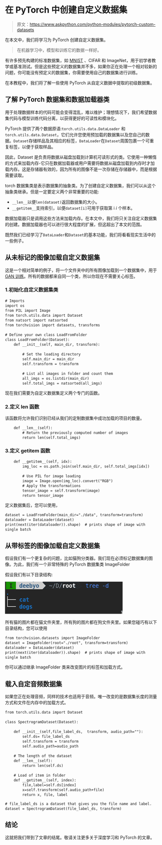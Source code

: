 # 在 PyTorch 中创建自定义数据集

> 原文：<https://www.askpython.com/python-modules/pytorch-custom-datasets>

在本文中，我们将学习为 PyTorch 创建自定义数据集。

> 在机器学习中，模型和训练它的数据一样好。

有许多预先构建的标准数据集，如 [MNIST](https://www.askpython.com/python/examples/load-and-plot-mnist-dataset-in-python) 、CIFAR 和 ImageNet，用于初学者教学或基准测试。但是这些预定义的数据集并不多，如果你正在处理一个相对较新的问题，你可能没有预定义的数据集，你需要使用自己的数据集进行训练。

在本教程中，我们将了解一些使用 PyTorch 从自定义数据中提取的初级数据集。

## 了解 PyTorch 数据集和数据加载器类

用于处理数据样本的代码可能会变得混乱，难以维护；理想情况下，我们希望数据集代码与模型训练代码分离，以获得更好的可读性和模块化。

PyTorch 提供了两个数据原语:`torch.utils.data.DataLoader` 和`torch.utils.data.Dataset`，它们允许您使用预加载的数据集以及您自己的数据。`Dataset`存储样品及其相应的标签，`DataLoader`在`Dataset`周围包裹一个可重复标签，以便于获取样品。

因此，Dataset 是负责将数据从磁盘加载到计算机可读形式的类。它使用一种懒惰的方式来加载内存-它只在数据加载器或用户需要将数据从磁盘加载到内存时才加载内存。这是存储器有效的，因为所有的图像不是一次存储在存储器中，而是根据需要读取。

torch 数据集类是表示数据集的抽象类。为了创建自定义数据集，我们可以从这个抽象类继承。但是一定要定义两个非常重要的功能:

*   `__len__`以便`len(dataset)`返回数据集的大小。
*   `__getitem__`支持索引，以便`dataset[i]`可用于获取第 i *i* 个样本。

数据加载器只是调用这些方法来加载内存。在本文中，我们将只关注自定义数据集的创建。数据加载器也可以进行很大程度的扩展，但这超出了本文的范围。

既然我们已经学习了`DataLoader`和`Dataset`的基本功能，我们将看看现实生活中的一些例子。

## 从未标记的图像加载自定义数据集

这是一个相对简单的例子，将一个文件夹中的所有图像加载到一个数据集中，用于 [GAN 训练](https://www.askpython.com/python-modules/training-gan-in-pytorch)。所有的数据都来自同一个类，所以你现在不需要关心标签。

### 1.初始化自定义数据集类

```
# Imports
import os
from PIL import Image
from torch.utils.data import Dataset
from natsort import natsorted
from torchvision import datasets, transforms

# Define your own class LoadFromFolder
class LoadFromFolder(Dataset):
    def __init__(self, main_dir, transform):

        # Set the loading directory
        self.main_dir = main_dir
        self.transform = transform

        # List all images in folder and count them
        all_imgs = os.listdir(main_dir)
        self.total_imgs = natsorted(all_imgs)

```

现在我们需要为自定义数据集定义两个专门的函数。

### 2.定义 __len__ 函数

该函数将允许我们识别已经从我们的定制数据集中成功加载的项目的数量。

```
    def __len__(self):
        # Return the previously computed number of images
        return len(self.total_imgs)

```

### 3.定义 __getitem__ 函数

```
    def __getitem__(self, idx):
        img_loc = os.path.join(self.main_dir, self.total_imgs[idx])

        # Use PIL for image loading
        image = Image.open(img_loc).convert("RGB")
        # Apply the transformations
        tensor_image = self.transform(image)
        return tensor_image

```

定义数据集后，您可以使用，

```
dataset = LoadFromFolder(main_dir="./data", transform=transform)
dataloader = DataLoader(dataset)
print(next(iter(dataloader)).shape)  # prints shape of image with single batch

```

## 从带标签的图像加载自定义数据集

假设我们有一个更复杂的问题，比如猫狗分类器。我们现在必须标记数据集的图像。为此，我们有一个非常特殊的 PyTorch 数据集类 ImageFolder

假设我们有以下目录结构:

![custom dataset](img/591030c91971dbf0c5d8a0ad043cddd9.png)

所有猫的图片都在猫文件夹里，所有狗的图片都在狗文件夹里。如果您碰巧有以下目录结构，您可以使用

```
from torchvision.datasets import ImageFolder
dataset = ImageFolder(root="./root", transform=transform)
dataloader = DataLoader(dataset)
print(next(iter(dataloader)).shape)  # prints shape of image with single batch

```

你可以通过继承 ImageFolder 类来改变图片的标签和加载方式。

## 载入自定音频数据集

如果您正在处理音频，同样的技术也适用于音频。唯一改变的是数据集长度的测量方式和文件在内存中的加载方式。

```
from torch.utils.data import Dataset

class SpectrogramDataset(Dataset):

    def __init__(self,file_label_ds,  transform, audio_path=""):
        self.ds= file_label_ds
        self.transform = transform
        self.audio_path=audio_path

    # The length of the dataset
    def __len__(self):
        return len(self.ds)

    # Load of item in folder
    def __getitem__(self, index):
        file,label=self.ds[index]
        x=self.transform(self.audio_path+file)
        return x, file, label

```

```
# file_label_ds is a dataset that gives you the file name and label.
dataset = SpectrogramDataset(file_label_ds, transform)

```

## 结论

这就把我们带到了文章的结尾。敬请关注更多关于深度学习和 PyTorch 的文章。